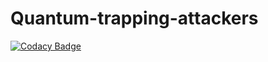 # Quantum-trapping-attackers
[![Codacy Badge](https://api.codacy.com/project/badge/Grade/c479fd5954f645b3b5f83611f4975a1b)](https://app.codacy.com/gh/namkcits/Quantum-trapping-attackers?utm_source=github.com&utm_medium=referral&utm_content=namkcits/Quantum-trapping-attackers&utm_campaign=Badge_Grade)